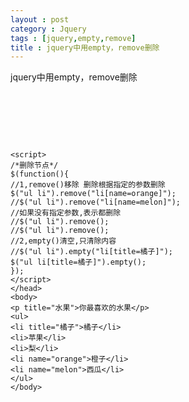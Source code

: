 ```yaml
---
layout : post
category : Jquery
tags : [jquery,empty,remove]
title : jquery中用empty，remove删除 
---
```


jquery中用empty，remove删除 

 <pre>
 <html>
	<head>
	<meta charset="utf-8"/>
	<script type="text/javascript" src="../script/jquery-1.4.2.min.js"></script>
	<script>
	/*删除节点*/
	$(function(){
	//1,remove()移除 删除根据指定的参数删除
	$("ul li").remove("li[name=orange]");
	//$("ul li").remove("li[name=melon]");
	//如果没有指定参数,表示都删除
	//$("ul li").remove();
	//$("ul li").remove();
	//2,empty()清空,只清除内容
	//$("ul li").empty("li[title=橘子]");
	$("ul li[title=橘子]").empty();
	});
	</script>
	</head>
	<body>
	<p title="水果">你最喜欢的水果</p>
	<ul>
	<li title="橘子">橘子</li>
	<li>苹果</li>
	<li>梨</li>
	<li name="orange">橙子</li>
	<li name="melon">西瓜</li>
	</ul>
	</body>
</html>
 </pre>
